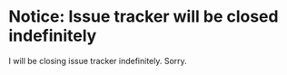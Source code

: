 # Notice: Issue tracker will be closed indefinitely
I will be closing issue tracker indefinitely. Sorry.
